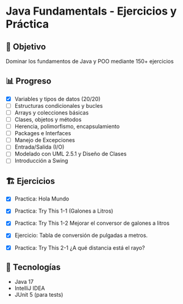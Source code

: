 # Java Fundamentals - Ejercicios y Práctica

## 🎯 Objetivo
Dominar los fundamentos de Java y POO mediante 150+ ejercicios

## 📊 Progreso
- [x] Variables y tipos de datos (20/20)
- [ ] Estructuras condicionales y bucles
- [ ] Arrays y colecciones básicas
- [ ] Clases, objetos y métodos
- [ ] Herencia, polimorfismo, encapsulamiento
- [ ] Packages e Interfaces
- [ ] Manejo de Excepciones
- [ ] Entrada/Salida (I/O)
- [ ] Modelado con UML 2.5.1 y Diseño de Clases
- [ ] Introducción a Swing

## 🏗️ Ejercicios
- [x] Practica: Hola Mundo
- [x] Practica: Try This 1-1 (Galones a Litros)
- [x] Practica: Try This 1-2 Mejorar el conversor de galones a litros
- [x] Ejercicio: Tabla de conversión de pulgadas a metros.
- [x] Practica: Try This 2-1 ¿A qué distancia está el rayo?


## 🔧 Tecnologías
- Java 17
- IntelliJ IDEA
- JUnit 5 (para tests)
